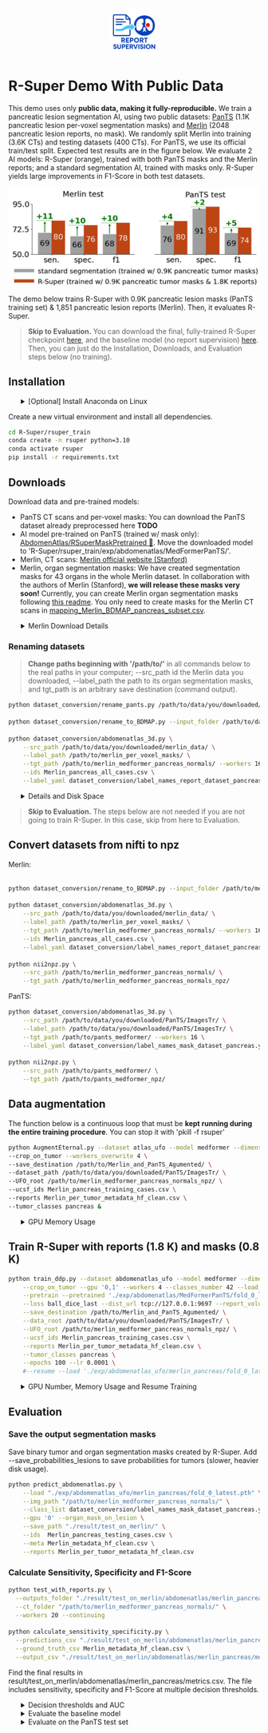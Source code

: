 <div align="center">
  <img src="../documents/logo.png" alt="logo" width="100" />
</div>

# R-Super Demo With Public Data

This demo uses only **public data, making it fully-reproducible.** We train a pancreatic lesion segmentation AI, using two public datasets: [PanTS](https://github.com/MrGiovanni/PanTS) (1.1K pancreatic lesion per-voxel segmentation masks) and [Merlin](https://stanfordaimi.azurewebsites.net/datasets/60b9c7ff-877b-48ce-96c3-0194c8205c40) (2048 pancreatic lesion reports, no mask). We randomly split Merlin into training (3.6K CTs) and testing datasets (400 CTs). For PanTS, we use its official train/test split. Expected test results are in the figure below. We evaluate 2 AI models: R-Super (orange), trained with both PanTS masks and the Merlin reports; and a standard segmentation AI, trained with masks only. R-Super yields large improvements in F1-Score in both test datasets.

![Pancreatic metrics](../documents/demo_results.png)

The demo below trains R-Super with 0.9K pancreatic lesion masks (PanTS training set) & 1,851 pancreatic lesion reports (Merlin). Then, it evaluates R-Super.

> **Skip to Evaluation.**
> You can download the final, fully-trained R-Super checkpoint [here](https://huggingface.co/AbdomenAtlas/R-SuperPanTSMerlin), and the baseline model (no report supervision) [here](https://huggingface.co/AbdomenAtlas/MedFormerPanTS). Then, you can just do the Installation, Downloads, and Evaluation steps below (no training).

## Installation

<details>
<summary style="margin-left: 25px;">[Optional] Install Anaconda on Linux</summary>
<div style="margin-left: 25px;">
    
```bash
wget https://repo.anaconda.com/archive/Anaconda3-2024.06-1-Linux-x86_64.sh
bash Anaconda3-2024.06-1-Linux-x86_64.sh -b -p ./anaconda3
./anaconda3/bin/conda init
source ~/.bashrc
```
</div>
</details>

Create a new virtual environment and install all dependencies.
```bash
cd R-Super/rsuper_train
conda create -n rsuper python=3.10
conda activate rsuper
pip install -r requirements.txt
```

## Downloads

Download data and pre-trained models:
- PanTS CT scans and per-voxel masks: You can download the PanTS dataset already preprocessed here **TODO** 
- AI model pre-trained on PanTS (trained w/ mask only): [AbdomenAtlas/RSuperMaskPretrained 🤗](https://huggingface.co/AbdomenAtlas/MedFormerPanTS). Move the downloaded model to 'R-Super/rsuper_train/exp/abdomenatlas/MedFormerPanTS/'.
- Merlin, CT scans: [Merlin official website (Stanford)](https://stanfordaimi.azurewebsites.net/datasets/60b9c7ff-877b-48ce-96c3-0194c8205c40)
- Merlin, organ segmentation masks: We have created segmentation masks for 43 organs in the whole Merlin dataset. In collaboration with the authors of Merlin (Stanford), **we will release these masks very soon!** Currently, you can create Merlin organ segmentation masks following [this readme](../organ_masks/README.md). You only need to create masks for the Merlin CT scans in [mapping_Merlin_BDMAP_pancreas_subset.csv](mapping_Merlin_BDMAP_pancreas_subset.csv).

<details>
<summary style="margin-left: 25px;">Merlin Download Details</summary>
<div style="margin-left: 25px;">
We cannot redistribute Merlin, but it is easy to download. Click on the 'Merlin official website' link above, create an account and request access to Merlin.
You will get access immediately. Then, click on the link above again. In the page that will open, click "Download  (2970.90 GB)" in the top left corner. This will not download the dataset, but you will get another link, something like https://aimistanforddatasets01****&sp=rl. Copy and paste it in the command below. Run the command to download Merlin.

```bash
env -u http_proxy -u https_proxy -u HTTP_PROXY -u HTTPS_PROXY \
    HTTPS_PROXY=dummy.invalid NO_PROXY="*" \
    azcopy copy "paste_your_link_here"      "/path/to/Merlin/download/destination/" --rec--recursive
```

</div>
</details>



### Renaming datasets
> **Change paths beginning with '/path/to/'** in all commands below to the real paths in your computer; --src_path id the Merlin data you downloaded, --label_path the path to its organ segmentation masks, and tgt_path is an arbitrary save destination (command output).

```bash
python dataset_conversion/rename_pants.py /path/to/data/you/downloaded/PanTS/ImagesTr/

python dataset_conversion/rename_to_BDMAP.py --input_folder /path/to/data/you/downloaded/merlin_data/ --mapping dataset_conversion/mapping_merlin.csv

python dataset_conversion/abdomenatlas_3d.py \
    --src_path /path/to/data/you/downloaded/merlin_data/ \
    --label_path /path/to/merlin_per_voxel_masks/ \
    --tgt_path /path/to/merlin_medformer_pancreas_normals/ --workers 16 \
    --ids Merlin_pancreas_all_cases.csv \
    --label_yaml dataset_conversion/label_names_report_dataset_pancreas.yaml
```


<details>
<summary style="margin-left: 25px;">Details and Disk Space</summary>
<div style="margin-left: 25px;">
The command above converts all pancreatic lesion cases in Merlin (~2K) plus ~2K normals to the BDMAP_ID format (like AbdomenAtlas), and saves it in tgt_path. If you need to reduce disk usage, you can delete Merlin (src_path) after this step. 
</div>
</details>

> **Skip to Evaluation.**
> The steps below are not needed if you are not going to train R-Super. In this case, skip from here to Evaluation.

## Convert datasets from nifti to npz

Merlin:
```bash

python dataset_conversion/rename_to_BDMAP.py --input_folder /path/to/merlin_per_voxel_masks/ --mapping dataset_conversion/mapping_merlin.csv --masks

python dataset_conversion/abdomenatlas_3d.py \
    --src_path /path/to/data/you/downloaded/merlin_data/ \
    --label_path /path/to/merlin_per_voxel_masks/ \
    --tgt_path /path/to/merlin_medformer_pancreas_normals/ --workers 16 \
    --ids Merlin_pancreas_all_cases.csv \
    --label_yaml dataset_conversion/label_names_report_dataset_pancreas.yaml

python nii2npz.py \
    --src_path /path/to/merlin_medformer_pancreas_normals/ \
    --tgt_path /path/to/merlin_medformer_pancreas_normals_npz/
```

PanTS:
```bash
python dataset_conversion/abdomenatlas_3d.py \
    --src_path /path/to/data/you/downloaded/PanTS/ImagesTr/ \
    --label_path /path/to/data/you/downloaded/PanTS/ImagesTr/ \
    --tgt_path /path/to/pants_medformer/ --workers 16 \
    --label_yaml dataset_conversion/label_names_mask_dataset_pancreas.yaml

python nii2npz.py \
    --src_path /path/to/pants_medformer/ \
    --tgt_path /path/to/pants_medformer_npz/
```



##  Data augmentation

The function below is a continuous loop that must be **kept running during the entire training procedure**. You can stop it with 'pkill -f rsuper'

```bash
python AugmentEternal.py --dataset atlas_ufo --model medformer --dimension 3d --batch_size 2 \
--crop_on_tumor --workers_overwrite 4 \
--save_destination /path/to/Merlin_and_PanTS_Agumented/ \
--dataset_path /path/to/data/you/downloaded/PanTS/ImagesTr/ \
--UFO_root /path/to/merlin_medformer_pancreas_normals_npz/ \
--ucsf_ids Merlin_pancreas_training_cases.csv \
--reports Merlin_per_tumor_metadata_hf_clean.csv \
--tumor_classes pancreas &
```

<details>
<summary style="margin-left: 25px;">GPU Memory Usage</summary>
<div style="margin-left: 25px;">
Our AI uses >30GB of GPU memory. To reduce it to ~20GB, add --crop_size 96 to the code above (default crop_size is 128)
</div>
</details>

## Train R-Super with reports (1.8 K) and masks (0.8 K)

```bash
python train_ddp.py --dataset abdomenatlas_ufo --model medformer --dimension 3d --batch_size 4 --unique_name merlin_pancreas \
    --crop_on_tumor --gpu '0,1' --workers 4 --classes_number 42 --load_augmented \
    --pretrain --pretrained './exp/abdomenatlas/MedFormerPanTS/fold_0_latest.pth' \
    --loss ball_dice_last --dist_url tcp://127.0.0.1:9697 --report_volume_loss_basic 0.1 \
    --save_destination /path/to/Merlin_and_PanTS_Agumented/ \
    --data_root /path/to/data/you/downloaded/PanTS/ImagesTr/ \
    --UFO_root /path/to/merlin_medformer_pancreas_normals_npz/ \
    --ucsf_ids Merlin_pancreas_training_cases.csv \
    --reports Merlin_per_tumor_metadata_hf_clean.csv \
    --tumor_classes pancreas \
    --epochs 100 --lr 0.0001 \
    #--resume --load './exp/abdomenatlas_ufo/merlin_pancreas/fold_0_latest.pth'
```

<details>
<summary style="margin-left: 25px;">GPU Number, Memory Usage and Resume Training</summary>
<div style="margin-left: 25px;">

- crop_size: our AI uses >30GB of GPU memory. To reduce it to ~20GB, add --crop_size 96 to the code above (default crop_size is 128), and substitute the pretrained model by a small one (to be released): "--pretrained './exp/abdomenatlas/MedFormerPanTS/fold_0_latest.pth'" becomes "--pretrained './exp/abdomenatlas/MedFormerPanTS_crop96/fold_0_latest.pth'" 
- resume training: if you want to resume training from a previous run, uncomment the last line in the command above 
- gpu: The command above trains on 2 gpus. To train on 1 gpu, set --gpu '0' and --batch_size 2. To train on 4 GPUs: --gpu '0,1,2,3' --batch_size 8. Batch size is total, not per-gpu. We recoment batch size >= 2*(number of GPUs). --gpu takes the indices of the GPUs that you want to use.
</div>
</details>

## Evaluation

### Save the output segmentation masks


Save binary tumor and organ segmentation masks created by R-Super. Add --save_probabilities_lesions to save probabilities for tumors (slower, heavier disk usage).
```bash
python predict_abdomenatlas.py \
    --load "./exp/abdomenatlas_ufo/merlin_pancreas/fold_0_latest.pth" \
    --img_path "/path/to/merlin_medformer_pancreas_normals/" \
    --class_list dataset_conversion/label_names_mask_dataset_pancreas.yaml \
    --gpu '0' --organ_mask_on_lesion \
    --save_path "./result/test_on_merlin/" \
    --ids  Merlin_pancreas_testing_cases.csv \
    --meta Merlin_metadata_hf_clean.csv \
    --reports Merlin_per_tumor_metadata_hf_clean.csv
```

### Calculate Sensitivity, Specificity and F1-Score

```bash
python test_with_reports.py \
  --outputs_folder "./result/test_on_merlin/abdomenatlas/merlin_pancreas/" \
  --ct_folder "/path/to/merlin_medformer_pancreas_normals/" \
  --workers 20 --continuing

python calculate_sensitivity_specificity.py \
  --predictions_csv "./result/test_on_merlin/abdomenatlas/merlin_pancreas/tumor_detection_results.csv" \
  --ground_truth_csv Merlin_metadata_hf_clean.csv \
  --output_csv "./result/test_on_merlin/abdomenatlas/merlin_pancreas/metrics.csv"
```

Find the final results in result/test_on_merlin/abdomenatlas/merlin_pancreas/metrics.csv. The file includes sensitivity, specificity and F1-Score at multiple decision thresholds.

<details>
<summary style="margin-left: 25px;">Decision thresholds and AUC</summary>
<div style="margin-left: 25px;">

For speed, we only saved binary tumor segmentation masks. To calculate sensitivity, specificity and F1-Score, we threshold the volume of the predicted tumor. Only if the predicted tumor is larger than the threshold, we consider that the patient has a tumor. The file metrics.csv shows performance at multiple volume thresholds. Instead of using volume thresholds, you can save tumor probabilities in predict_abdomenatlas.py (add --save_probabilities_lesions), and later use eval_AUC.py, followed by calculate_sensitivity_specificity_F1_AUC.py to calculate AUC, sensitivity, specificity and F1-Score at multiple **confidence** (and volume, optionally) thresholds.
</div>
</details>

<details>
<summary style="margin-left: 25px;">Evaluate the baseline model</summary>
<div style="margin-left: 25px;">

All our evaluation code is set to evaluate R-Super. To evaluate the baseline model (trained with segmentation masks only, no reports), follow the procedure below (we just changed merlin_pancreas -> MedFormerPanTS):

```bash
python predict_abdomenatlas.py \
    --load "./exp/abdomenatlas_ufo/MedFormerPanTS/fold_0_latest.pth" \
    --img_path "/path/to/merlin_medformer_pancreas_normals/" \
    --class_list dataset_conversion/label_names_mask_dataset_pancreas.yaml \
    --gpu '0' --organ_mask_on_lesion \
    --save_path "./result/test_on_merlin/" \
    --ids  Merlin_pancreas_testing_cases.csv

python test_with_reports.py \
  --outputs_folder "./result/test_on_merlin/abdomenatlas/MedFormerPanTS/" \
  --ct_folder "/path/to/merlin_medformer_pancreas_normals/" \
  --workers 20 --continuing

python calculate_sensitivity_specificity.py \
  --predictions_csv "./result/test_on_merlin/abdomenatlas/MedFormerPanTS/tumor_detection_results.csv" \
  --ground_truth_csv Merlin_metadata_hf_clean.csv \
  --output_csv "./result/test_on_merlin/abdomenatlas/MedFormerPanTS/metrics.csv"
```

</div>
</details>


<details>
<summary style="margin-left: 25px;">Evaluate on the PanTS test set</summary>
<div style="margin-left: 25px;">

```bash
python predict_abdomenatlas.py \
    --load "./exp/abdomenatlas_ufo/merlin_pancreas/fold_0_latest.pth" \
    --img_path /path/to/data/you/downloaded/PanTS/ImagesTe/
    --class_list dataset_conversion/label_names_mask_dataset_pancreas.yaml \
    --gpu '0' --organ_mask_on_lesion \
    --save_path "./result/test_on_pants/" \
    --ids  pants_test_set.csv

python test_with_reports.py \
  --outputs_folder "./result/test_on_pants/abdomenatlas/merlin_pancreas/" \
  --ct_folder /path/to/data/you/downloaded/PanTS/ImagesTe/ \
  --workers 20 --continuing

python calculate_sensitivity_specificity.py \
  --predictions_csv "./result/test_on_pants/abdomenatlas/merlin_pancreas/tumor_detection_results.csv" \
  --ground_truth_csv metadata_pants.csv \
  --output_csv "./result/test_on_pants/abdomenatlas/merlin_pancreas/metrics.csv"
```

</div>
</details>
